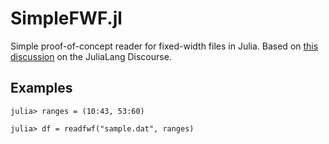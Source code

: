 # SimpleFWF.jl

Simple proof-of-concept reader for fixed-width files in Julia. Based on [this discussion](https://discourse.julialang.org/t/reading-fixed-width-files-a-preliminary-solution/60525) on the JuliaLang Discourse.

## Examples

```julia-repl
julia> ranges = (10:43, 53:60)

julia> df = readfwf("sample.dat", ranges)
```
